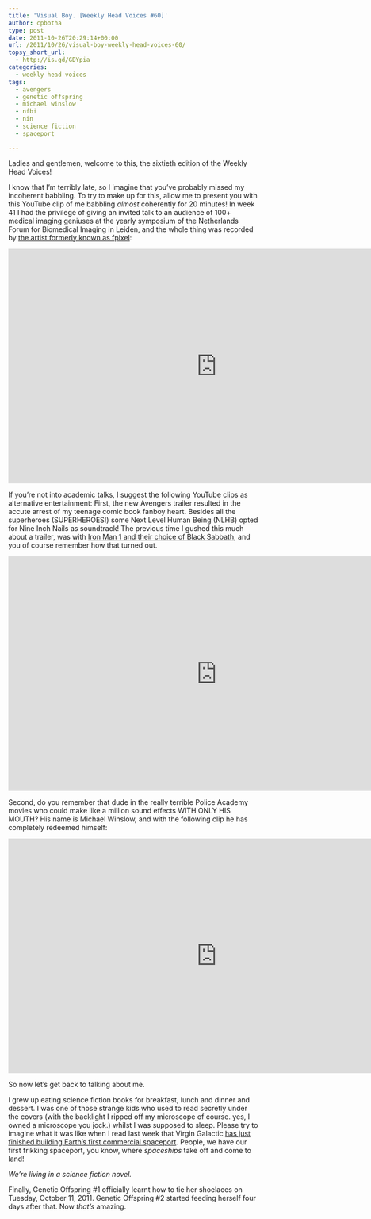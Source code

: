 ```yaml
---
title: 'Visual Boy. [Weekly Head Voices #60]'
author: cpbotha
type: post
date: 2011-10-26T20:29:14+00:00
url: /2011/10/26/visual-boy-weekly-head-voices-60/
topsy_short_url:
  - http://is.gd/GDYpia
categories:
  - weekly head voices
tags:
  - avengers
  - genetic offspring
  - michael winslow
  - nfbi
  - nin
  - science fiction
  - spaceport

---
```

Ladies and gentlemen, welcome to this, the sixtieth edition of the Weekly Head Voices!

I know that I&#8217;m terribly late, so I imagine that you&#8217;ve probably missed my incoherent babbling. To try to make up for this, allow me to present you with this YouTube clip of me babbling _almost_ coherently for 20 minutes! In week 41 I had the privilege of giving an invited talk to an audience of 100+ medical imaging geniuses at the yearly symposium of the Netherlands Forum for Biomedical Imaging in Leiden, and the whole thing was recorded by [the artist formerly known as fpixel][1]:

<div class="jetpack-video-wrapper">
  <span class="embed-youtube" style="text-align:center; display: block;"><iframe class='youtube-player' type='text/html' width='840' height='473' src='https://www.youtube.com/embed/EGhifBSyZHU?version=3&#038;rel=1&#038;fs=1&#038;autohide=2&#038;showsearch=0&#038;showinfo=1&#038;iv_load_policy=1&#038;wmode=transparent' allowfullscreen='true' style='border:0;'></iframe></span>
</div>

If you&#8217;re not into academic talks, I suggest the following YouTube clips as alternative entertainment: First, the new Avengers trailer resulted in the accute arrest of my teenage comic book fanboy heart. Besides all the superheroes (SUPERHEROES!) some Next Level Human Being (NLHB) opted for Nine Inch Nails as soundtrack! The previous time I gushed this much about a trailer, was with [Iron Man 1 and their choice of Black Sabbath][2], and you of course remember how that turned out.

<div class="jetpack-video-wrapper">
  <span class="embed-youtube" style="text-align:center; display: block;"><iframe class='youtube-player' type='text/html' width='840' height='473' src='https://www.youtube.com/embed/E9cuGZJ9DP0?version=3&#038;rel=1&#038;fs=1&#038;autohide=2&#038;showsearch=0&#038;showinfo=1&#038;iv_load_policy=1&#038;wmode=transparent' allowfullscreen='true' style='border:0;'></iframe></span>
</div>

Second, do you remember that dude in the really terrible Police Academy movies who could make like a million sound effects WITH ONLY HIS MOUTH? His name is Michael Winslow, and with the following clip he has completely redeemed himself:

<div class="jetpack-video-wrapper">
  <span class="embed-youtube" style="text-align:center; display: block;"><iframe class='youtube-player' type='text/html' width='840' height='473' src='https://www.youtube.com/embed/QxcCC2g1Ke0?version=3&#038;rel=1&#038;fs=1&#038;autohide=2&#038;showsearch=0&#038;showinfo=1&#038;iv_load_policy=1&#038;wmode=transparent' allowfullscreen='true' style='border:0;'></iframe></span>
</div>

So now let&#8217;s get back to talking about me.

I grew up eating science fiction books for breakfast, lunch and dinner and dessert. I was one of those strange kids who used to read secretly under the covers (with the backlight I ripped off my microscope of course. yes, I owned a microscope you jock.) whilst I was supposed to sleep. Please try to imagine what it was like when I read last week that Virgin Galactic [has just finished building Earth&#8217;s first commercial spaceport][3]. People, we have our first frikking spaceport, you know, where _spaceships_ take off and come to land!

_We&#8217;re living in a science fiction novel._

Finally, Genetic Offspring #1 officially learnt how to tie her shoelaces on Tuesday, October 11, 2011. Genetic Offspring #2 started feeding herself four days after that. Now _that&#8217;s_ amazing.

 [1]: http://francoismalan.com/ "the artist formerly known as fpixel"
 [2]: /2008/01/02/iron-man-i-love-you/ "my previous gush post about a movie with cool soundtrack"
 [3]: http://www.theatlanticwire.com/technology/2011/10/virgin-galactics-spaceport-out-of-this-world/43772/ "virgin galactic builds commercial spaceport"